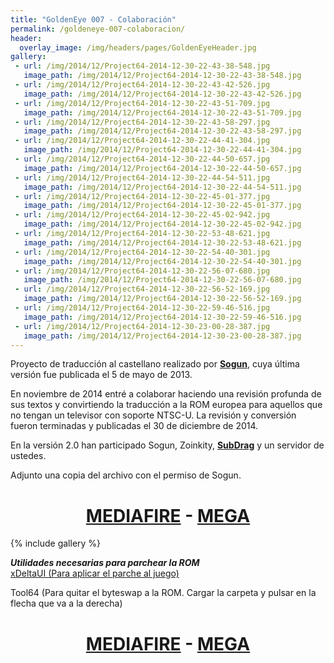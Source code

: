 ```yaml
---
title: "GoldenEye 007 - Colaboración"
permalink: /goldeneye-007-colaboracion/
header:
  overlay_image: /img/headers/pages/GoldenEyeHeader.jpg
gallery:
 - url: /img/2014/12/Project64-2014-12-30-22-43-38-548.jpg
   image_path: /img/2014/12/Project64-2014-12-30-22-43-38-548.jpg
 - url: /img/2014/12/Project64-2014-12-30-22-43-42-526.jpg
   image_path: /img/2014/12/Project64-2014-12-30-22-43-42-526.jpg
 - url: /img/2014/12/Project64-2014-12-30-22-43-51-709.jpg
   image_path: /img/2014/12/Project64-2014-12-30-22-43-51-709.jpg
 - url: /img/2014/12/Project64-2014-12-30-22-43-58-297.jpg
   image_path: /img/2014/12/Project64-2014-12-30-22-43-58-297.jpg
 - url: /img/2014/12/Project64-2014-12-30-22-44-41-304.jpg
   image_path: /img/2014/12/Project64-2014-12-30-22-44-41-304.jpg
 - url: /img/2014/12/Project64-2014-12-30-22-44-50-657.jpg
   image_path: /img/2014/12/Project64-2014-12-30-22-44-50-657.jpg
 - url: /img/2014/12/Project64-2014-12-30-22-44-54-511.jpg
   image_path: /img/2014/12/Project64-2014-12-30-22-44-54-511.jpg
 - url: /img/2014/12/Project64-2014-12-30-22-45-01-377.jpg
   image_path: /img/2014/12/Project64-2014-12-30-22-45-01-377.jpg
 - url: /img/2014/12/Project64-2014-12-30-22-45-02-942.jpg
   image_path: /img/2014/12/Project64-2014-12-30-22-45-02-942.jpg
 - url: /img/2014/12/Project64-2014-12-30-22-53-48-621.jpg
   image_path: /img/2014/12/Project64-2014-12-30-22-53-48-621.jpg
 - url: /img/2014/12/Project64-2014-12-30-22-54-40-301.jpg
   image_path: /img/2014/12/Project64-2014-12-30-22-54-40-301.jpg
 - url: /img/2014/12/Project64-2014-12-30-22-56-07-680.jpg
   image_path: /img/2014/12/Project64-2014-12-30-22-56-07-680.jpg
 - url: /img/2014/12/Project64-2014-12-30-22-56-52-169.jpg
   image_path: /img/2014/12/Project64-2014-12-30-22-56-52-169.jpg
 - url: /img/2014/12/Project64-2014-12-30-22-59-46-516.jpg
   image_path: /img/2014/12/Project64-2014-12-30-22-59-46-516.jpg
 - url: /img/2014/12/Project64-2014-12-30-23-00-28-387.jpg
   image_path: /img/2014/12/Project64-2014-12-30-23-00-28-387.jpg
---
```

Proyecto de traducción al castellano realizado por **[Sogun](http://sogunstudio.blogspot.com.es/)**, 
cuya última versión fue publicada el 5 de mayo de 2013.

En noviembre de 2014 entré a colaborar haciendo una revisión profunda de sus textos y convirtiendo 
la traducción a la ROM europea para aquellos que no tengan un televisor con soporte NTSC-U. La 
revisión y conversión fueron terminadas y publicadas el 30 de diciembre de 2014.

En la versión 2.0 han participado Sogun, Zoinkity, **[SubDrag](http://www.goldeneyevault.com/)** 
y un servidor de ustedes.

Adjunto una copia del archivo con el permiso de Sogun.

<h1 style="text-align: center;"><strong><a href="http://www.mediafire.com/download/wk6b3xanx2kbkqp/gespanishtranslationv20%5Bsogun-ilducci%5D.zip">MEDIAFIRE</a> - <a href="https://mega.nz/#!9IsDAQJY!JoGJSCmv7aOyfgdXhphB-gzleztypmOVCBungpVwZzs">MEGA</a></strong></h1>  

{% include gallery %}

**_Utilidades necesarias para parchear la ROM_**  
[xDeltaUI (Para aplicar el parche al juego)](http://www.romhacking.net/utilities/598/)

Tool64 (Para quitar el byteswap a la ROM. Cargar la carpeta y pulsar en la flecha que va a la derecha)

<h1 style="text-align: center;"><strong><a href="http://www.mediafire.com/download/5z5e3813mdqp8tm/Tool64_v1.11Beta1.zip">MEDIAFIRE</a> - <a href="https://mega.nz/#!sZM3EaaL!6VxPMLqdJ4L1eCnqqiMkNaYB0Xr0e9L3tOKe9y8eXHI">MEGA</a></strong></h1>
